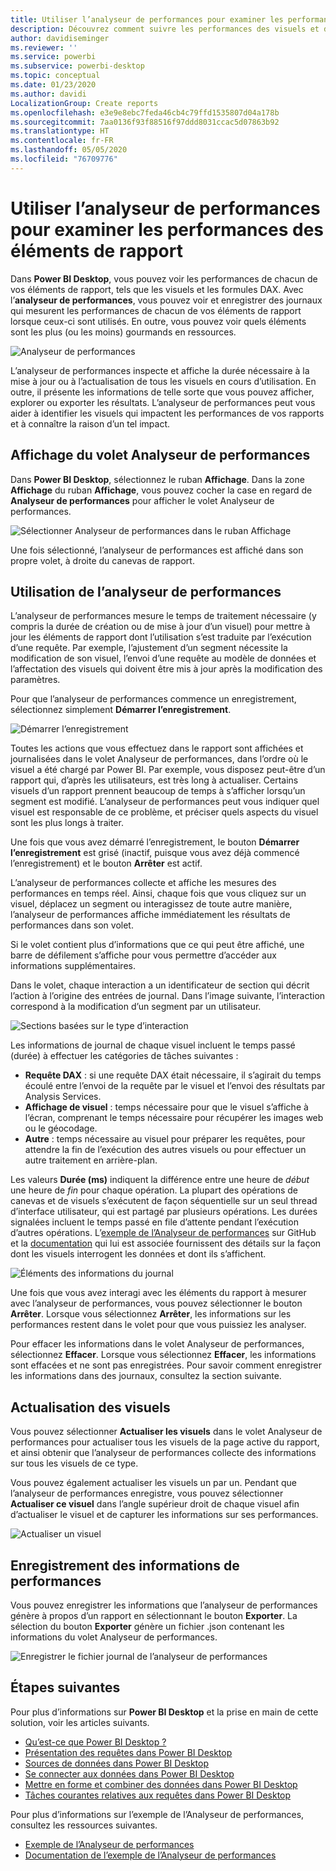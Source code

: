 ```yaml
---
title: Utiliser l’analyseur de performances pour examiner les performances des éléments de rapport dans Power BI Desktop
description: Découvrez comment suivre les performances des visuels et des éléments de rapport, notamment leur utilisation des ressources et leur réactivité
author: davidiseminger
ms.reviewer: ''
ms.service: powerbi
ms.subservice: powerbi-desktop
ms.topic: conceptual
ms.date: 01/23/2020
ms.author: davidi
LocalizationGroup: Create reports
ms.openlocfilehash: e3e9e8ebc7feda46cb4c79ffd1535807d04a178b
ms.sourcegitcommit: 7aa0136f93f88516f97ddd8031ccac5d07863b92
ms.translationtype: HT
ms.contentlocale: fr-FR
ms.lasthandoff: 05/05/2020
ms.locfileid: "76709776"
---
```

# <a name="use-performance-analyzer-to-examine-report-element-performance"></a>Utiliser l’analyseur de performances pour examiner les performances des éléments de rapport

Dans **Power BI Desktop**, vous pouvez voir les performances de chacun de vos éléments de rapport, tels que les visuels et les formules DAX. Avec l’**analyseur de performances**, vous pouvez voir et enregistrer des journaux qui mesurent les performances de chacun de vos éléments de rapport lorsque ceux-ci sont utilisés. En outre, vous pouvez voir quels éléments sont les plus (ou les moins) gourmands en ressources.

![Analyseur de performances](media/desktop-performance-analyzer/performance-analyzer-01.png)

L’analyseur de performances inspecte et affiche la durée nécessaire à la mise à jour ou à l’actualisation de tous les visuels en cours d’utilisation. En outre, il présente les informations de telle sorte que vous pouvez afficher, explorer ou exporter les résultats. L’analyseur de performances peut vous aider à identifier les visuels qui impactent les performances de vos rapports et à connaître la raison d’un tel impact.

## <a name="displaying-the-performance-analyzer-pane"></a>Affichage du volet Analyseur de performances

Dans **Power BI Desktop**, sélectionnez le ruban **Affichage**. Dans la zone **Affichage** du ruban **Affichage**, vous pouvez cocher la case en regard de **Analyseur de performances** pour afficher le volet Analyseur de performances.

![Sélectionner Analyseur de performances dans le ruban Affichage](media/desktop-performance-analyzer/performance-analyzer-02.png)

Une fois sélectionné, l’analyseur de performances est affiché dans son propre volet, à droite du canevas de rapport.

## <a name="using-performance-analyzer"></a>Utilisation de l’analyseur de performances

L’analyseur de performances mesure le temps de traitement nécessaire (y compris la durée de création ou de mise à jour d’un visuel) pour mettre à jour les éléments de rapport dont l’utilisation s’est traduite par l’exécution d’une requête. Par exemple, l’ajustement d’un segment nécessite la modification de son visuel, l’envoi d’une requête au modèle de données et l’affectation des visuels qui doivent être mis à jour après la modification des paramètres. 

Pour que l’analyseur de performances commence un enregistrement, sélectionnez simplement **Démarrer l’enregistrement**.

![Démarrer l’enregistrement](media/desktop-performance-analyzer/performance-analyzer-03.png)

Toutes les actions que vous effectuez dans le rapport sont affichées et journalisées dans le volet Analyseur de performances, dans l’ordre où le visuel a été chargé par Power BI. Par exemple, vous disposez peut-être d’un rapport qui, d’après les utilisateurs, est très long à actualiser. Certains visuels d’un rapport prennent beaucoup de temps à s’afficher lorsqu’un segment est modifié. L’analyseur de performances peut vous indiquer quel visuel est responsable de ce problème, et préciser quels aspects du visuel sont les plus longs à traiter. 

Une fois que vous avez démarré l’enregistrement, le bouton **Démarrer l’enregistrement** est grisé (inactif, puisque vous avez déjà commencé l’enregistrement) et le bouton **Arrêter** est actif. 

L’analyseur de performances collecte et affiche les mesures des performances en temps réel. Ainsi, chaque fois que vous cliquez sur un visuel, déplacez un segment ou interagissez de toute autre manière, l’analyseur de performances affiche immédiatement les résultats de performances dans son volet.

Si le volet contient plus d’informations que ce qui peut être affiché, une barre de défilement s’affiche pour vous permettre d’accéder aux informations supplémentaires.

Dans le volet, chaque interaction a un identificateur de section qui décrit l’action à l’origine des entrées de journal. Dans l’image suivante, l’interaction correspond à la modification d’un segment par un utilisateur.

![Sections basées sur le type d’interaction](media/desktop-performance-analyzer/performance-analyzer-04.png)

Les informations de journal de chaque visuel incluent le temps passé (durée) à effectuer les catégories de tâches suivantes :

* **Requête DAX** : si une requête DAX était nécessaire, il s’agirait du temps écoulé entre l’envoi de la requête par le visuel et l’envoi des résultats par Analysis Services.
* **Affichage de visuel** : temps nécessaire pour que le visuel s’affiche à l’écran, comprenant le temps nécessaire pour récupérer les images web ou le géocodage. 
* **Autre** : temps nécessaire au visuel pour préparer les requêtes, pour attendre la fin de l’exécution des autres visuels ou pour effectuer un autre traitement en arrière-plan.

Les valeurs **Durée (ms)** indiquent la différence entre une heure de *début* une heure de *fin* pour chaque opération. La plupart des opérations de canevas et de visuels s’exécutent de façon séquentielle sur un seul thread d’interface utilisateur, qui est partagé par plusieurs opérations. Les durées signalées incluent le temps passé en file d’attente pendant l’exécution d’autres opérations. L’[exemple de l’Analyseur de performances](https://github.com/microsoft/powerbi-desktop-samples/tree/master/Performance%20Analyzer) sur GitHub et la [documentation](https://github.com/microsoft/powerbi-desktop-samples/blob/master/Performance%20Analyzer/Power%20BI%20Performance%20Analyzer%20Export%20File%20Format.docx) qui lui est associée fournissent des détails sur la façon dont les visuels interrogent les données et dont ils s’affichent.


![Éléments des informations du journal](media/desktop-performance-analyzer/performance-analyzer-06.png)

Une fois que vous avez interagi avec les éléments du rapport à mesurer avec l’analyseur de performances, vous pouvez sélectionner le bouton **Arrêter**. Lorsque vous sélectionnez **Arrêter**, les informations sur les performances restent dans le volet pour que vous puissiez les analyser.

Pour effacer les informations dans le volet Analyseur de performances, sélectionnez **Effacer**. Lorsque vous sélectionnez **Effacer**, les informations sont effacées et ne sont pas enregistrées. Pour savoir comment enregistrer les informations dans des journaux, consultez la section suivante. 

## <a name="refreshing-visuals"></a>Actualisation des visuels

Vous pouvez sélectionner **Actualiser les visuels** dans le volet Analyseur de performances pour actualiser tous les visuels de la page active du rapport, et ainsi obtenir que l’analyseur de performances collecte des informations sur tous les visuels de ce type.

Vous pouvez également actualiser les visuels un par un. Pendant que l’analyseur de performances enregistre, vous pouvez sélectionner **Actualiser ce visuel** dans l’angle supérieur droit de chaque visuel afin d’actualiser le visuel et de capturer les informations sur ses performances.

![Actualiser un visuel](media/desktop-performance-analyzer/performance-analyzer-07.png)

## <a name="saving-performance-information"></a>Enregistrement des informations de performances

Vous pouvez enregistrer les informations que l’analyseur de performances génère à propos d’un rapport en sélectionnant le bouton **Exporter**. La sélection du bouton **Exporter** génère un fichier .json contenant les informations du volet Analyseur de performances. 

![Enregistrer le fichier journal de l’analyseur de performances](media/desktop-performance-analyzer/performance-analyzer-05.png)


## <a name="next-steps"></a>Étapes suivantes
Pour plus d’informations sur **Power BI Desktop** et la prise en main de cette solution, voir les articles suivants.

* [Qu’est-ce que Power BI Desktop ?](desktop-what-is-desktop.md)
* [Présentation des requêtes dans Power BI Desktop](desktop-query-overview.md)
* [Sources de données dans Power BI Desktop](desktop-data-sources.md)
* [Se connecter aux données dans Power BI Desktop](desktop-connect-to-data.md)
* [Mettre en forme et combiner des données dans Power BI Desktop](desktop-shape-and-combine-data.md)
* [Tâches courantes relatives aux requêtes dans Power BI Desktop](desktop-common-query-tasks.md)   

Pour plus d’informations sur l’exemple de l’Analyseur de performances, consultez les ressources suivantes.

* [Exemple de l’Analyseur de performances](https://github.com/microsoft/powerbi-desktop-samples/tree/master/Performance%20Analyzer)
* [Documentation de l’exemple de l’Analyseur de performances](https://github.com/microsoft/powerbi-desktop-samples/blob/master/Performance%20Analyzer/Power%20BI%20Performance%20Analyzer%20Export%20File%20Format.docx)